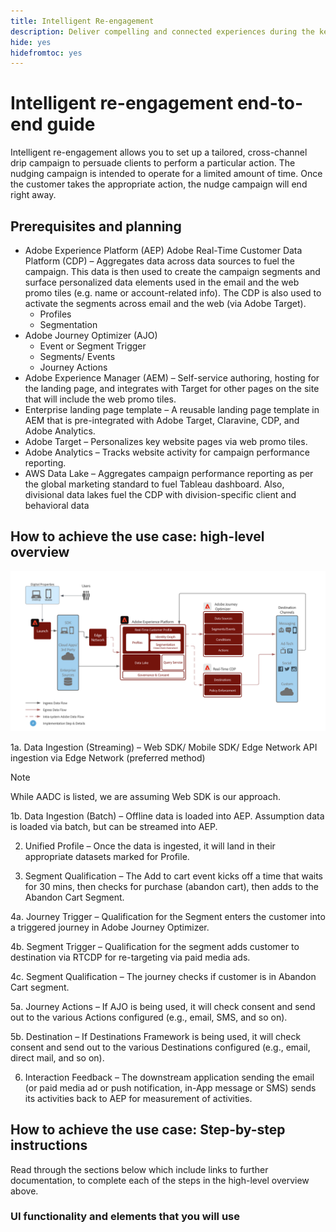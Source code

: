 ```yaml
---
title: Intelligent Re-engagement
description: Deliver compelling and connected experiences during the key conversion moments to intelligently re-engage infrequent customers.
hide: yes
hidefromtoc: yes
---
```


# Intelligent re-engagement end-to-end guide

Intelligent re-engagement allows you to set up a tailored, cross-channel drip campaign to persuade clients to perform a particular action. The nudging campaign is intended to operate for a limited amount of time. Once the customer takes the appropriate action, the nudge campaign will end right away.


## Prerequisites and planning

-   Adobe Experience Platform (AEP) 
Adobe Real-Time Customer Data Platform (CDP) – Aggregates data across data sources to fuel the campaign. This data is then used to create the campaign segments and surface personalized data elements used in the email and the web promo tiles (e.g. name or account-related info). The CDP is also used to activate the segments across email and the web (via Adobe Target).
    -   Profiles
    -   Segmentation
-   Adobe Journey Optimizer (AJO)
    -   Event or Segment Trigger
    -   Segments/ Events
    -   Journey Actions
-   Adobe Experience Manager (AEM) – Self-service authoring, hosting for the landing page, and integrates with Target for other pages on the site that will include the web promo tiles.
-   Enterprise landing page template – A reusable landing page template in AEM that is pre-integrated with Adobe Target, Claravine, CDP, and Adobe Analytics.
-   Adobe Target – Personalizes key website pages via web promo tiles.
-   Adobe Analytics – Tracks website activity for campaign performance reporting.
-   AWS Data Lake – Aggregates campaign performance reporting as per the global marketing standard to fuel Tableau dashboard.
Also, divisional data lakes fuel the CDP with division-specific client and  behavioral data

## How to achieve the use case: high-level overview

![step by step](../intelligent-re-engagement/images/step-by-step.png) 

1a.  Data Ingestion (Streaming) – Web SDK/ Mobile SDK/ Edge Network API ingestion via Edge Network (preferred method)

>[!NOTE]
>
>While AADC is listed, we are assuming Web SDK is our approach.

1b. Data Ingestion (Batch) – Offline data is loaded into AEP. Assumption data is loaded via batch, but can be streamed into AEP.

2.  Unified Profile – Once the data is ingested, it will land in their appropriate datasets marked for Profile.

3.  Segment Qualification – The Add to cart event kicks off a time that waits for 30 mins, then checks for purchase (abandon cart), then adds to the Abandon Cart Segment.

4a. Journey Trigger – Qualification for the Segment enters the customer into a triggered journey in Adobe Journey Optimizer.

4b. Segment Trigger – Qualification for the segment adds customer to destination via RTCDP for re-targeting via paid media ads.

4c. Segment Qualification – The journey checks if customer is in Abandon Cart segment.

5a. Journey Actions – If AJO is being used, it will check consent and send out to the various Actions configured (e.g., email, SMS, and so on).

5b. Destination – If Destinations Framework is being used, it will check consent and send out to the various Destinations configured (e.g., email, direct mail, and so on).

6.  Interaction Feedback – The downstream application sending the email (or paid media ad or push notification, in-App message or SMS) sends its activities back to AEP for measurement of activities.

## How to achieve the use case: Step-by-step instructions

Read through the sections below which include links to further documentation, to complete each of the steps in the high-level overview above.

### UI functionality and elements that you will use


